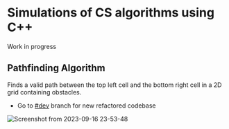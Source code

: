 # Simulations of CS algorithms using C++
Work in progress

## Pathfinding Algorithm
Finds a valid path between the top left cell and the bottom right cell in a 2D grid containing obstacles.
- Go to [#dev](https://github.com/r0nz-29/sfml-demo/tree/dev) branch for new refactored codebase

![Screenshot from 2023-09-16 23-53-48](https://github.com/r0nz-29/sfml-demo/assets/76162540/d4ce853e-3688-4150-ad69-112a6163590a)
